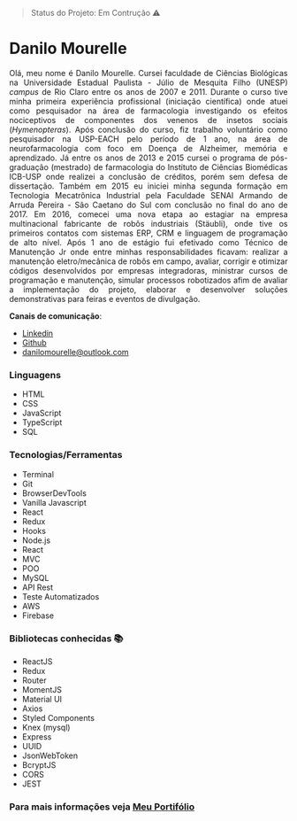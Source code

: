 > Status do Projeto: Em Contrução :warning:
# Danilo Mourelle
<p align="justify">Olá, meu nome é Danilo Mourelle. Cursei faculdade de Ciências Biológicas na Universidade Estadual Paulista - Júlio de Mesquita Filho (UNESP) <em>campus</em> de Rio Claro entre os anos de 2007 e 2011. Durante o curso tive minha primeira experiência profissional (iniciação científica) onde atuei como pesquisador na área de farmacologia investigando os efeitos nociceptivos de componentes dos venenos de insetos sociais (<em>Hymenopteras</em>). Após conclusão do curso, fiz trabalho voluntário como pesquisador na USP-EACH pelo período de 1 ano, na área de neurofarmacologia com foco em Doença de Alzheimer, memória e aprendizado. Já entre os anos de 2013 e 2015 cursei o programa de pós-graduação (mestrado) de farmacologia do Instituto de Ciências Biomédicas ICB-USP onde realizei a conclusão de créditos, porém sem defesa de dissertação. Também em 2015 eu iniciei minha segunda formação em Tecnologia Mecatrônica Industrial pela Faculdade SENAI Armando de Arruda Pereira - São Caetano do Sul com conclusão no final do ano de 2017. Em 2016, comecei uma nova etapa ao estagiar na empresa multinacional fabricante de robôs industriais (Stäubli), onde tive os primeiros contatos com sistemas ERP, CRM e linguagem de programação de alto nível. Após 1 ano de estágio fui efetivado como Técnico de Manutenção Jr onde entre minhas responsabilidades ficavam: realizar a manutenção eletro/mecânica de robôs em campo, avaliar, corrigir e otimizar códigos desenvolvidos por empresas integradoras, ministrar cursos de programação e manutenção, simular processos robotizados afim de avaliar a implementação do projeto, elaborar e desenvolver soluções demonstrativas para feiras e eventos de divulgação. </p>

**Canais de comunicação**:
- [Linkedin](https://www.linkedin.com/in/danilomourelle/)
- [Github](https://github.com/danilomourelle)
- <danilomourelle@outlook.com>


### Linguagens 
* HTML
* CSS
* JavaScript
* TypeScript
* SQL

### Tecnologias/Ferramentas
* Terminal
* Git
* BrowserDevTools
* Vanilla Javascript
* React
* Redux
* Hooks
* Node.js
* React
* MVC
* POO
* MySQL
* API Rest
* Teste Automatizados
* AWS
* Firebase

### Bibliotecas conhecidas :books:
- ReactJS
- Redux
- Router
- MomentJS
- Material UI
- Axios
- Styled Components
- Knex (mysql)
- Express
- UUID
- JsonWebToken
- BcryptJS
- CORS
- JEST

### Para mais informações veja [Meu Portifólio](http://danilomourelle-whats4.surge.sh)

